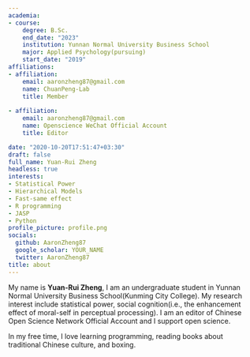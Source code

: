 ```yaml
---
academia:
- course:
    degree: B.Sc.
    end_date: "2023"
    institution: Yunnan Normal University Business School
    major: Applied Psychology(pursuing)
    start_date: "2019"
affiliations:
- affiliation:
    email: aaronzheng87@gmail.com
    name: ChuanPeng-Lab
    title: Member
    
- affiliation:
    email: aaronzheng87@gmail.com
    name: Openscience WeChat Official Account
    title: Editor

date: "2020-10-20T17:51:47+03:30"
draft: false
full_name: Yuan-Rui Zheng
headless: true
interests:
- Statistical Power
- Hierarchical Models
- Fast-same effect
- R programming
- JASP
- Python
profile_picture: profile.png
socials:
  github: AaronZheng87
  google_scholar: YOUR_NAME
  twitter: AaronZheng87
title: about
---
```


My name is **Yuan-Rui Zheng**, I am an undergraduate student in Yunnan Normal University Business School(Kunming City College). My research interest include statistical power, social cognition(i.e., the enhancement effect of moral-self in perceptual processing). I am an editor of Chinese Open Science Network Official Account and I support open science.

In my free time, I love learning programming, reading books about traditional Chinese culture, and boxing.

